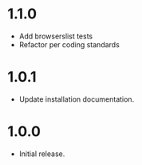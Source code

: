 # 1.1.0

-   Add browserslist tests
-   Refactor per coding standards

# 1.0.1

-   Update installation documentation.

# 1.0.0

-   Initial release.
